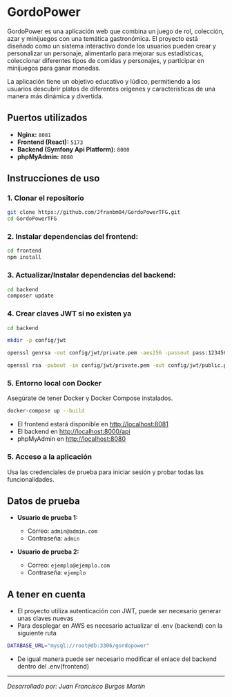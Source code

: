 # GordoPower

GordoPower es una aplicación web que combina un juego de rol, colección, azar y minijuegos con una temática gastronómica. El proyecto está diseñado como un sistema interactivo donde los usuarios pueden crear y personalizar un personaje, alimentarlo para mejorar sus estadísticas, coleccionar diferentes tipos de comidas y personajes, y participar en minijuegos para ganar monedas.

La aplicación tiene un objetivo educativo y lúdico, permitiendo a los usuarios descubrir platos de diferentes orígenes y características de una manera más dinámica y divertida.

## Puertos utilizados

- **Nginx:** `8081`
- **Frontend (React):** `5173`
- **Backend (Symfony Api Platform):** `8000`
- **phpMyAdmin:** `8080`

## Instrucciones de uso

### 1. Clonar el repositorio

```bash
git clone https://github.com/Jfranbm04/GordoPowerTFG.git
cd GordoPowerTFG
```

### 2. Instalar dependencias del frontend:

```bash
cd frontend
npm install
```

### 3. Actualizar/Instalar dependencias del backend:

```bash
cd backend
composer update
```

### 4. Crear claves JWT si no existen ya

```bash
cd backend

mkdir -p config/jwt

openssl genrsa -out config/jwt/private.pem -aes256 -passout pass:123456 4096

openssl rsa -pubout -in config/jwt/private.pem -out config/jwt/public.pem -passin pass:123456
```

### 5. Entorno local con Docker

Asegúrate de tener Docker y Docker Compose instalados.

```bash
docker-compose up --build
```

- El frontend estará disponible en [http://localhost:8081](http://localhost:8081)
- El backend en [http://localhost:8000/api](http://localhost:8000/api)
- phpMyAdmin en [http://localhost:8080](http://localhost:8080)

### 5. Acceso a la aplicación

Usa las credenciales de prueba para iniciar sesión y probar todas las funcionalidades.

## Datos de prueba

- **Usuario de prueba 1:**

  - Correo: `admin@admin.com`
  - Contraseña: `admin`

- **Usuario de prueba 2:**
  - Correo: `ejemplo@ejemplo.com`
  - Contraseña: `ejemplo`

## A tener en cuenta

- El proyecto utiliza autenticación con JWT, puede ser necesario generar unas claves nuevas
- Para desplegar en AWS es necesario actualizar el .env (backend) con la siguiente ruta

```bash
DATABASE_URL="mysql://root@db:3306/gordopower"
```

- De igual manera puede ser necesario modificar el enlace del backend dentro del .env(frontend)

---

_Desarrollado por: Juan Francisco Burgos Martin_
